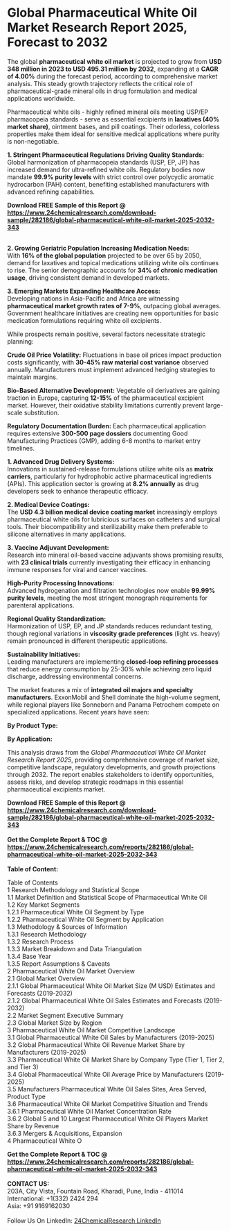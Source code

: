 <h1>Global Pharmaceutical White Oil Market Research Report 2025, Forecast to 2032</h1><p>The global <strong>pharmaceutical white oil market</strong> is projected to grow from <strong>USD 348 million in 2023 to USD 495.31 million by 2032</strong>, expanding at a <strong>CAGR of 4.00%</strong> during the forecast period, according to comprehensive market analysis. This steady growth trajectory reflects the critical role of pharmaceutical-grade mineral oils in drug formulation and medical applications worldwide.</p><p>Pharmaceutical white oils - highly refined mineral oils meeting USP/EP pharmacopeia standards - serve as essential excipients in <strong>laxatives (40% market share)</strong>, ointment bases, and pill coatings. Their odorless, colorless properties make them ideal for sensitive medical applications where purity is non-negotiable.</p><p><strong>1. Stringent Pharmaceutical Regulations Driving Quality Standards:</strong><br>
Global harmonization of pharmacopeia standards (USP, EP, JP) has increased demand for ultra-refined white oils. Regulatory bodies now mandate <strong>99.9% purity levels</strong> with strict control over polycyclic aromatic hydrocarbon (PAH) content, benefiting established manufacturers with advanced refining capabilities.</p><div><b>Download FREE Sample of this Report @ 
            <a href="https://www.24chemicalresearch.com/download-sample/282186/global-pharmaceutical-white-oil-market-2025-2032-343">
            https://www.24chemicalresearch.com/download-sample/282186/global-pharmaceutical-white-oil-market-2025-2032-343</a></b></div><br><p><strong>2. Growing Geriatric Population Increasing Medication Needs:</strong><br>
With <strong>16% of the global population</strong> projected to be over 65 by 2050, demand for laxatives and topical medications utilizing white oils continues to rise. The senior demographic accounts for <strong>34% of chronic medication usage</strong>, driving consistent demand in developed markets.</p><p><strong>3. Emerging Markets Expanding Healthcare Access:</strong><br>
Developing nations in Asia-Pacific and Africa are witnessing <strong>pharmaceutical market growth rates of 7-9%</strong>, outpacing global averages. Government healthcare initiatives are creating new opportunities for basic medication formulations requiring white oil excipients.</p><p>While prospects remain positive, several factors necessitate strategic planning:</p><p><strong>Crude Oil Price Volatility:</strong> Fluctuations in base oil prices impact production costs significantly, with <strong>30-45% raw material cost variance</strong> observed annually. Manufacturers must implement advanced hedging strategies to maintain margins.</p><p><strong>Bio-Based Alternative Development:</strong> Vegetable oil derivatives are gaining traction in Europe, capturing <strong>12-15%</strong> of the pharmaceutical excipient market. However, their oxidative stability limitations currently prevent large-scale substitution.</p><p><strong>Regulatory Documentation Burden:</strong> Each pharmaceutical application requires extensive <strong>300-500 page dossiers</strong> documenting Good Manufacturing Practices (GMP), adding 6-8 months to market entry timelines.</p><p><strong>1. Advanced Drug Delivery Systems:</strong><br>
Innovations in sustained-release formulations utilize white oils as <strong>matrix carriers</strong>, particularly for hydrophobic active pharmaceutical ingredients (APIs). This application sector is growing at <strong>8.2% annually</strong> as drug developers seek to enhance therapeutic efficacy.</p><p><strong>2. Medical Device Coatings:</strong><br>
The <strong>USD 4.3 billion medical device coating market</strong> increasingly employs pharmaceutical white oils for lubricious surfaces on catheters and surgical tools. Their biocompatibility and sterilizability make them preferable to silicone alternatives in many applications.</p><p><strong>3. Vaccine Adjuvant Development:</strong><br>
Research into mineral oil-based vaccine adjuvants shows promising results, with <strong>23 clinical trials</strong> currently investigating their efficacy in enhancing immune responses for viral and cancer vaccines.</p><p><strong>High-Purity Processing Innovations:</strong><br>
	Advanced hydrogenation and filtration technologies now enable <strong>99.99% purity levels</strong>, meeting the most stringent monograph requirements for parenteral applications.</p><p><strong>Regional Quality Standardization:</strong><br>
	Harmonization of USP, EP, and JP standards reduces redundant testing, though regional variations in <strong>viscosity grade preferences</strong> (light vs. heavy) remain pronounced in different therapeutic applications.</p><p><strong>Sustainability Initiatives:</strong><br>
	Leading manufacturers are implementing <strong>closed-loop refining processes</strong> that reduce energy consumption by 25-30% while achieving zero liquid discharge, addressing environmental concerns.</p><p>The market features a mix of <strong>integrated oil majors and specialty manufacturers</strong>. ExxonMobil and Shell dominate the high-volume segment, while regional players like Sonneborn and Panama Petrochem compete on specialized applications. Recent years have seen:</p><p><strong>By Product Type:</strong></p><p><strong>By Application:</strong></p><p>This analysis draws from the <em>Global Pharmaceutical White Oil Market Research Report 2025</em>, providing comprehensive coverage of market size, competitive landscape, regulatory developments, and growth projections through 2032. The report enables stakeholders to identify opportunities, assess risks, and develop strategic roadmaps in this essential pharmaceutical excipients market.</p><div><b>Download FREE Sample of this Report @ 
            <a href="https://www.24chemicalresearch.com/download-sample/282186/global-pharmaceutical-white-oil-market-2025-2032-343">
            https://www.24chemicalresearch.com/download-sample/282186/global-pharmaceutical-white-oil-market-2025-2032-343</a></b></div><br><div><b>Get the Complete Report & TOC @ 
            <a href="https://www.24chemicalresearch.com/reports/282186/global-pharmaceutical-white-oil-market-2025-2032-343">
            https://www.24chemicalresearch.com/reports/282186/global-pharmaceutical-white-oil-market-2025-2032-343</a></b></div><br>
            <b>Table of Content:</b><p>Table of Contents<br />
1 Research Methodology and Statistical Scope<br />
1.1 Market Definition and Statistical Scope of Pharmaceutical White Oil<br />
1.2 Key Market Segments<br />
1.2.1 Pharmaceutical White Oil Segment by Type<br />
1.2.2 Pharmaceutical White Oil Segment by Application<br />
1.3 Methodology & Sources of Information<br />
1.3.1 Research Methodology<br />
1.3.2 Research Process<br />
1.3.3 Market Breakdown and Data Triangulation<br />
1.3.4 Base Year<br />
1.3.5 Report Assumptions & Caveats<br />
2 Pharmaceutical White Oil Market Overview<br />
2.1 Global Market Overview<br />
2.1.1 Global Pharmaceutical White Oil Market Size (M USD) Estimates and Forecasts (2019-2032)<br />
2.1.2 Global Pharmaceutical White Oil Sales Estimates and Forecasts (2019-2032)<br />
2.2 Market Segment Executive Summary<br />
2.3 Global Market Size by Region<br />
3 Pharmaceutical White Oil Market Competitive Landscape<br />
3.1 Global Pharmaceutical White Oil Sales by Manufacturers (2019-2025)<br />
3.2 Global Pharmaceutical White Oil Revenue Market Share by Manufacturers (2019-2025)<br />
3.3 Pharmaceutical White Oil Market Share by Company Type (Tier 1, Tier 2, and Tier 3)<br />
3.4 Global Pharmaceutical White Oil Average Price by Manufacturers (2019-2025)<br />
3.5 Manufacturers Pharmaceutical White Oil Sales Sites, Area Served, Product Type<br />
3.6 Pharmaceutical White Oil Market Competitive Situation and Trends<br />
3.6.1 Pharmaceutical White Oil Market Concentration Rate<br />
3.6.2 Global 5 and 10 Largest Pharmaceutical White Oil Players Market Share by Revenue<br />
3.6.3 Mergers & Acquisitions, Expansion<br />
4 Pharmaceutical White O</p><div><b>Get the Complete Report & TOC @ 
            <a href="https://www.24chemicalresearch.com/reports/282186/global-pharmaceutical-white-oil-market-2025-2032-343">
            https://www.24chemicalresearch.com/reports/282186/global-pharmaceutical-white-oil-market-2025-2032-343</a></b></div><br><b>CONTACT US:</b><br>
            203A, City Vista, Fountain Road, Kharadi, Pune, India - 411014<br>
            International: +1(332) 2424 294<br>
            Asia: +91 9169162030 <br><br>
            Follow Us On LinkedIn: <a href="https://www.linkedin.com/company/24chemicalresearch/">24ChemicalResearch LinkedIn</a>